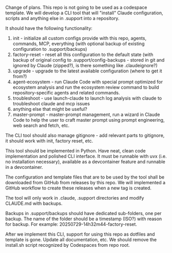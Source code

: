 Change of plans. This repo is not going to be used as a codespace template. We will develop a CLI tool that will "install" Claude configuration, scripts and anything else in .support into a repository.

It should have the following functionality:
1. init - initialize all custom configs provide with this repo, agents, commands, MCP, everything (with optional backup of existing configuration to .support/backups)
2. factory-reset - reset all this configuration to the default state (with backup of original config to .support/config-backups - stored in git and ignored by Claude (zipped?), is there something like .claudeignore?)
3. upgrade - upgrade to the latest available configuration (where to get it from?)
4. agent-ecosystem - run Claude Code with special prompt optimized for ecosystem analysis and run the ecosystem review command to build repository-specific agents and related commands.
5. troubleshoot - use launch-claude to launch log analysis with claude to troubleshoot claude and mcp issues
6. anything else that might be useful?
7. master-prompt - master-prompt management, run a wizard in Claude Code to help the user to craft master prompt using prompt engineering, web search and fetch, etc.

The CLI tool should also manage gitignore - add relevant parts to gitignore, it should work with init, factory reset, etc.

This tool should be implemented in Python. Have neat, clean code implementation and polished CLI interface. It must be runnable with uvx (i.e. no installation necessary), available as a devcontainer feature and runnable in a devcontainer.

The configuration and template files that are to be used by the tool shall be downloaded from GitHub from releases by this repo.
We will implemented a GitHub workflow to create these releases when a new tag is created.

The tool will only work in .claude, .support directories and modify CLAUDE.md with backups.

Backups in .support/backups should have dedicated sub-folders, one per backup. The name of the folder should be a timestamp (ISO?) with reason for backup. For example: 20250729-14h32m44-factory-reset.

After we implement this CLI, support for using this repo as dotfiles and template is gone. Update all documentation, etc. We should remove the install.sh script recognized by Codespaces from repo root.
